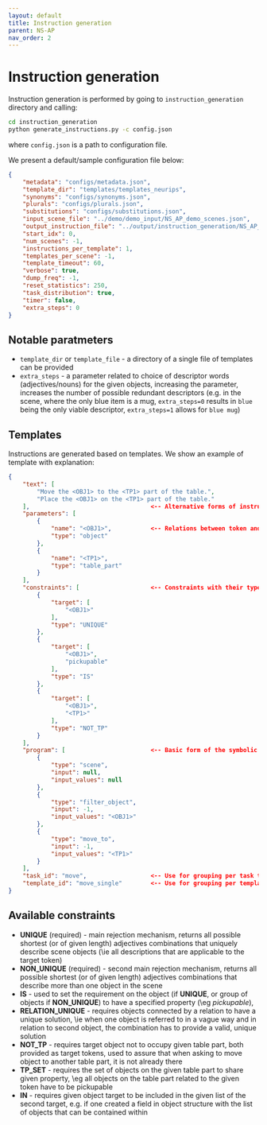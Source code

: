 ```yaml
---
layout: default
title: Instruction generation
parent: NS-AP
nav_order: 2
---
```


# Instruction generation
Instruction generation is performed by going to `instruction_generation` directory and calling:
```bash
cd instruction_generation
python generate_instructions.py -c config.json
```
where `config.json` is a path to configuration file.

We present a default/sample configuration file below:
```json
{
	"metadata": "configs/metadata.json",
	"template_dir": "templates/templates_neurips",
	"synonyms": "configs/synonyms.json",
	"plurals": "configs/plurals.json",
	"substitutions": "configs/substitutions.json",
	"input_scene_file": "../demo/demo_input/NS_AP_demo_scenes.json",
	"output_instruction_file": "../output/instruction_generation/NS_AP_demo_instructions.json",
	"start_idx": 0,
	"num_scenes": -1,
	"instructions_per_template": 1,
	"templates_per_scene": -1,
	"template_timeout": 60,
	"verbose": true,
	"dump_freq": -1,
	"reset_statistics": 250,
	"task_distribution": true,
	"timer": false,
	"extra_steps": 0
}
```

## Notable paratmeters
- `template_dir` or `template_file` -  a directory of a single file of templates can be provided
- `extra_steps` - a parameter related to choice of descriptor words (adjectives/nouns) for the given objects, increasing the parameter, increases the number of possible redundant descriptors (e.g. in the scene, where the only blue item is a mug, `extra_steps=0` results in `blue` being the only viable descriptor, `extra_steps=1` allows for `blue mug`)

## Templates
Instructions are generated based on templates. We show an example of template with explanation:
```json
{
    "text": [ 
        "Move the <OBJ1> to the <TP1> part of the table.",
        "Place the <OBJ1> on the <TP1> part of the table."
    ],                                  <-- Alternative forms of instruction phrasing
    "parameters": [
        {
            "name": "<OBJ1>",           <-- Relations between token and what they represent
            "type": "object"
        },
        {
            "name": "<TP1>",
            "type": "table_part"
        }
    ],
    "constraints": [                    <-- Constraints with their type and target
        {
            "target": [
                "<OBJ1>"
            ],
            "type": "UNIQUE"
        },
        {
            "target": [
                "<OBJ1>",
                "pickupable"
            ],
            "type": "IS"
        },
        {
            "target": [
                "<OBJ1>",
                "<TP1>"
            ],
            "type": "NOT_TP"
        }
    ],
    "program": [                        <-- Basic form of the symbolic program
        {
            "type": "scene",
            "input": null,
            "input_values": null
        },
        {
            "type": "filter_object",
            "input": -1,
            "input_values": "<OBJ1>"
        },
        {
            "type": "move_to",
            "input": -1,
            "input_values": "<TP1>"
        }
    ],
    "task_id": "move",                  <-- Use for grouping per task type
    "template_id": "move_single"        <-- Use for grouping per template type
}
```

## Available constraints
- **UNIQUE** (required) - main rejection mechanism, returns all possible shortest (or of given length) adjectives combinations that uniquely describe scene objects (\ie all descriptions that are applicable to the target token)
- **NON_UNIQUE** (required) - second main rejection mechanism, returns all possible shortest (or of given length) adjectives combinations that describe more than one object in the scene
- **IS** - used to set the requirement on the object (if **UNIQUE**, or group of objects if **NON_UNIQUE**) to have a specified property (\eg *pickupable*),
- **RELATION_UNIQUE** - requires objects connected by a relation to have a unique solution, \ie when one object is referred to in a vague way and in relation to second object, the combination has to provide a valid, unique solution
- **NOT_TP** - requires target object not to occupy given table part, both provided as target tokens, used to assure that when asking to move object to another table part, it is not already there
- **TP_SET** - requires the set of objects on the given table part to share given property, \eg all objects on the table part related to the given token have to be pickupable
- **IN** - requires given object target to be included in the given list of the second target, e.g. if one created a field in object structure with the list of objects that can be contained within